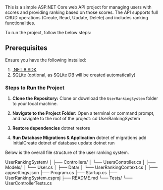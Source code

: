 This is a simple ASP.NET Core web API project for managing users with scores and providing ranking based on those scores. The API supports full CRUD operations (Create, Read, Update, Delete) and includes ranking functionalities.

To run the project, follow the below steps:

## Prerequisites
Ensure you have the following installed:
1. [.NET 8 SDK](https://dotnet.microsoft.com/en-us/download)
2. [SQLite](https://www.sqlite.org/download.html) (optional, as SQLite DB will be created automatically)

### Steps to Run the Project

1. **Clone the Repository:**
   Clone or download the `UserRankingSystem` folder to your local machine.

2. **Navigate to the Project Folder:**
   Open a terminal or command prompt, and navigate to the root of the project:
   cd UserRankingSystem

3. **Restore dependencies**
   dotnet restore

4. **Run Database Migrations & Application**
   dotnet ef migrations add InitialCreate
   dotnet ef database update
   dotnet run


Below is the overall file structure of the user ranking system.

UserRankingSystem/
│
├── Controllers/
│   └── UsersController.cs
│
├── Models/
│   └── User.cs
│
├── Data/
│   └── UserRankingContext.cs
│
├── appsettings.json
├── Program.cs
├── Startup.cs
├── UserRankingSystem.csproj
├── README.md
└── Tests/
    └── UserControllerTests.cs
